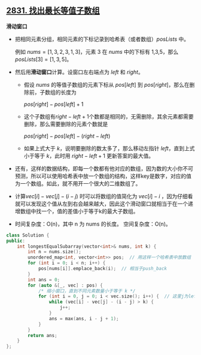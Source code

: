 ## [2831. 找出最长等值子数组](https://leetcode.cn/problems/find-the-longest-equal-subarray/)

**滑动窗口**

- 把相同元素分组，相同元素的下标记录到哈希表（或者数组）$posLists$ 中。

  例如 $nums = [1,3,2,3,1,3]$，元素 $3$ 在 $nums$ 中的下标有 1,3,5，那么 $posLists[3]=[1,3,5]$。

- 然后用**滑动窗口**计算。设窗口左右端点为 $left$ 和 $right$。

  - 假设 $nums$ 的等值子数组的元素下标从 $pos[left]$ 到 $pos[right]$，那么在删除前，子数组的长度为

    $pos[right]−pos[left]+1$ 

  - 这个子数组有$right−left+1$个数都是相同的，无需删除，其余元素都需要删除，那么需要删除的元素个数就是

    $pos[right]−pos[left]−(right−left)$

  - 如果上式大于 $k$，说明要删除的数太多了，那么移动左指针 $left$，直到上式小于等于 $k$，此时用 $right−left+1$ 更新答案的最大值。

- 还有，这样的数据结构，即每一个数都有他对应的数组，因为数的大小你不可预测，所以可以使用哈希表中放一个数组的结构，这样key是数字，对应的值为一个数组。如此，就不用开一个很大的二维数组了。

- 计算$vec[i] - vec[j] - (i - j)$ 时可以将数组的值简化为 $vec[i] - i$ ，因为仔细看就可以发现这个值从左到右会越来越大，因此这个滑动窗口就相当于在一个递增数组中找一个，值的差值小于等于k的最大子数组。

- 时间复杂度：O(n)，其中 n 为 nums 的长度。
  空间复杂度：O(n)。

```c++
class Solution {
public:
    int longestEqualSubarray(vector<int>& nums, int k) {
        int n = nums.size();
        unordered_map<int, vector<int>> pos;  // 用这样一个哈希表中放数组
        for (int i = 0; i < n; i++) {
            pos[nums[i]].emplace_back(i);  // 相当于push_back
        }
        int ans = 0;
        for (auto &[_, vec] : pos) {
            /* 缩小窗口，直到不同元素数量小于等于 k */
            for (int i = 0, j = 0; i < vec.size(); i++) {  // 这里j为left，i为right
                while (vec[i] - vec[j] - (i - j) > k) {
                    j++;
                }
                ans = max(ans, i - j + 1);
            }
        }
        return ans;
    }
};
```

